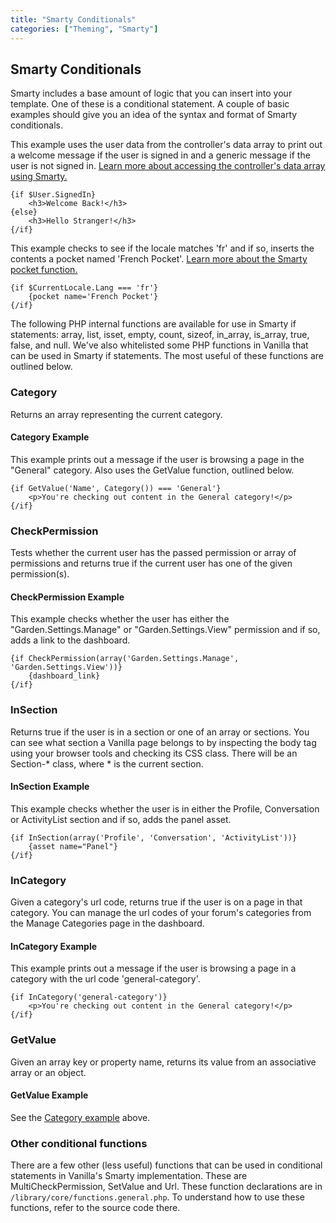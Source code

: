 ```yaml
---
title: "Smarty Conditionals"
categories: ["Theming", "Smarty"]
---
```


## Smarty Conditionals

Smarty includes a base amount of logic that you can insert into your template. One of these is a conditional statement. A couple of basic examples should give you an idea of the syntax and format of Smarty conditionals.

This example uses the user data from the controller's data array to print out a welcome message if the user is signed in and a generic message if the user is not signed in. [Learn more about accessing the controller's data array using Smarty.](../#accessing-controller-data-with-smarty)

```
{if $User.SignedIn}
    <h3>Welcome Back!</h3>
{else}
    <h3>Hello Stranger!</h3>
{/if}
```

This example checks to see if the locale matches 'fr' and if so, inserts the contents a pocket named 'French Pocket'. [Learn more about the Smarty pocket function.](/functions/pocket.html.md)

```
{if $CurrentLocale.Lang === 'fr'}
    {pocket name='French Pocket'}
{/if}
```

The following PHP internal functions are available for use in Smarty if statements: array, list, isset, empty, count, sizeof, in_array, is_array, true, false, and null. We've also whitelisted some PHP functions in Vanilla that can be used in Smarty if statements. The most useful of these functions are outlined below.

### Category

Returns an array representing the current category.

#### Category Example

This example prints out a message if the user is browsing a page in the "General" category. Also uses the GetValue function, outlined below.

```
{if GetValue('Name', Category()) === 'General'}
    <p>You're checking out content in the General category!</p>
{/if}
```

### CheckPermission

Tests whether the current user has the passed permission or array of permissions and returns true if the current user has one of the given permission(s).

#### CheckPermission Example

This example checks whether the user has either the "Garden.Settings.Manage" or "Garden.Settings.View" permission and if so, adds a link to the dashboard.

```
{if CheckPermission(array('Garden.Settings.Manage', 'Garden.Settings.View'))}
    {dashboard_link}
{/if}
```

### InSection

Returns true if the user is in a section or one of an array or sections. You can see what section a Vanilla page belongs to by inspecting the body tag using your browser tools and checking its CSS class. There will be an Section-* class, where * is the current section.

#### InSection Example

This example checks whether the user is in either the Profile, Conversation or ActivityList section and if so, adds the panel asset.

```
{if InSection(array('Profile', 'Conversation', 'ActivityList'))}
    {asset name="Panel"}
{/if}
```

### InCategory

Given a category's url code, returns true if the user is on a page in that category. You can manage the url codes of your forum's categories from the Manage Categories page in the dashboard.

#### InCategory Example

This example prints out a message if the user is browsing a page in a category with the url code 'general-category'.

```
{if InCategory('general-category')}
    <p>You're checking out content in the General category!</p>
{/if}
```

### GetValue

Given an array key or property name, returns its value from an associative array or an object.

#### GetValue Example

See the [Category example]('#category-example') above.

### Other conditional functions

There are a few other (less useful) functions that can be used in conditional statements in Vanilla's Smarty implementation. These are MultiCheckPermission, SetValue and Url. These function declarations are in `/library/core/functions.general.php`. To understand how to use these functions, refer to the source code there.
